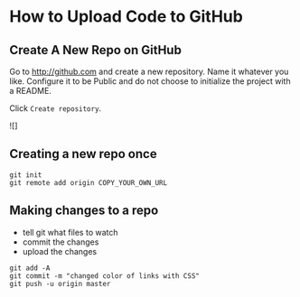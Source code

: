# How to Upload Code to GitHub

## Create A New Repo on GitHub
Go to http://github.com and create a new repository. Name it
whatever you like. Configure it to be Public and do not choose
to initialize the project with a README.

Click `Create repository`.

![]

## Creating a new repo once

```
git init
git remote add origin COPY_YOUR_OWN_URL
```

## Making changes to a repo

- tell git what files to watch
- commit the changes
- upload the changes

```
git add -A
git commit -m "changed color of links with CSS"
git push -u origin master
```
